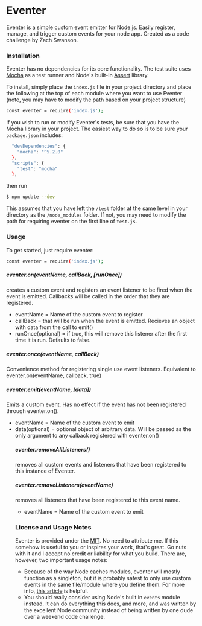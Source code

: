 # Eventer

Eventer is a simple custom event emitter for Node.js.  Easily register, manage, and trigger custom events for your node app.  Created as a code challenge by Zach Swanson.

### Installation

Eventer has no dependencies for its core functionality.  The test suite uses [Mocha](https://mochajs.org/) as a test runner and Node's built-in [Assert](https://nodejs.org/api/assert.html) library.

To install, simply place the `index.js` file in your project directory and place the following at the top of each module where you want to use Eventer (note, you may have to modify the path based on your project structure)

```sh
const eventer = require('index.js');
```

If you wish to run or modify Eventer's tests, be sure that you have the Mocha library in your project.  The easiest way to do so is to be sure your `package.json` includes:

```sh
  "devDependencies": {
    "mocha": "^5.2.0"
  },
  "scripts": {
    "test": "mocha"
  },
```
then run
```sh
$ npm update --dev
```
This assumes that you have left the `/test` folder at the same level in your directory as the `/node_modules` folder.  If not, you may need to modify the path for requiring eventer on the first line of `test.js`.

### Usage

To get started, just require eventer:
```sh
const eventer = require('index.js');
```

##### eventer.on(eventName, callBack, [runOnce])
creates a custom event and registers an event listener to be fired when the event is emitted.  Callbacks will be called in the order that they are registered.
- eventName = <String> Name of the custom event to register
- callBack = <Function> that will be run when the event is emitted.  Recieves an object with data from the call to emit()
- runOnce(optional) = <Boolean> if true, this will remove this listener after the first time it is run.  Defaults to false.

##### eventer.once(eventName, callBack)
Convenience method for registering single use event listeners.  Equivalent to eventer.on(eventName, callback, true)

##### eventer.emit(eventName, [data])
Emits a custom event.  Has no effect if the event has not been registered through eventer.on().
- eventName = <String> Name of the custom event to emit
- data(optional) = <Object> optional object of arbitrary data.  Will be passed as the only argument to any calback registered with eventer.on()

##### eventer.removeAllListeners()
removes all custom events and listeners that have been registered to this instance of Eventer.

##### eventer.removeListeners(eventName)
removes all listeners that have been registered to this event name.
- eventName = <String> Name of the custom event to emit

### License and Usage Notes
Eventer is provided under the [MIT](https://opensource.org/licenses/MIT).  No need to attribute me.  If this somehow is useful to you or inspires your work, that's great.  Go nuts with it and I accept no credit or liability for what you build.  There are, however, two important usage notes:
- Because of the way Node caches modules, eventer will mostly function as a singleton, but it is probably safest to only use custom events in the same file/module where you define them.  For more info, [this article](https://derickbailey.com/2016/03/09/creating-a-true-singleton-in-node-js-with-es6-symbols/) is helpful.
- You should really consider using Node's built in `events` module instead.  It can do everything this does, and more, and was written by the excellent Node community instead of being written by one dude over a weekend code challenge.  
